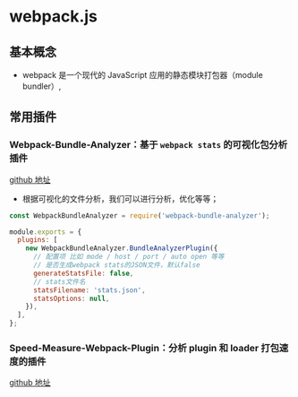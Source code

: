 # webpack.js

## 基本概念

- webpack 是一个现代的 JavaScript 应用的静态模块打包器（module bundler）,

## 常用插件

### Webpack-Bundle-Analyzer：基于 `webpack stats` 的可视化包分析插件

[github 地址](https://github.com/webpack-contrib/webpack-bundle-analyzer)

- 根据可视化的文件分析，我们可以进行分析，优化等等；

```javascript
const WebpackBundleAnalyzer = require('webpack-bundle-analyzer');

module.exports = {
  plugins: [
    new WebpackBundleAnalyzer.BundleAnalyzerPlugin({
      // 配置项 比如 mode / host / port / auto open 等等
      // 是否生成webpack stats的JSON文件，默认false
      generateStatsFile: false,
      // stats文件名
      statsFilename: 'stats.json',
      statsOptions: null,
    }),
  ],
};
```

### Speed-Measure-Webpack-Plugin：分析 plugin 和 loader 打包速度的插件

[github 地址](https://github.com/stephencookdev/speed-measure-webpack-plugin)

